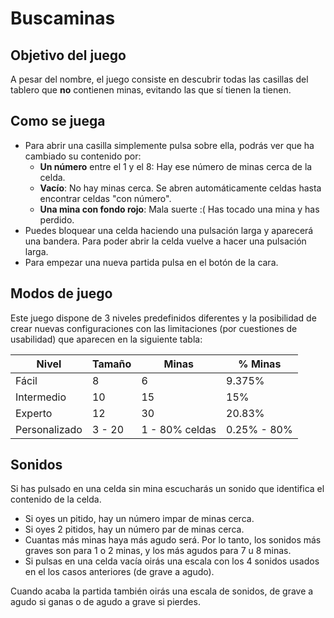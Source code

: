 # Buscaminas

## Objetivo del juego

A pesar del nombre, el juego consiste en descubrir todas las casillas del tablero que **no** contienen minas, evitando las que sí 
tienen la tienen.

## Como se juega

- Para abrir una casilla simplemente pulsa sobre ella, podrás ver que ha cambiado su contenido por:
  - **Un número** entre el 1 y el 8: Hay ese número de minas cerca de la celda. 
  - **Vacío**: No hay minas cerca. Se abren automáticamente celdas hasta encontrar celdas "con número".
  - **Una mina con fondo rojo**: Mala suerte :( Has tocado una mina y has perdido.
- Puedes bloquear una celda haciendo una pulsación larga y aparecerá una bandera. 
Para poder abrir la celda vuelve a hacer una pulsación larga.
- Para empezar una nueva partida pulsa en el botón de la cara.

## Modos de juego

Este juego dispone de 3 niveles predefinidos diferentes y la posibilidad de crear nuevas configuraciones con las limitaciones 
(por cuestiones de usabilidad) que aparecen en la siguiente tabla: 

| Nivel  | Tamaño | Minas | % Minas |
| --- |---|---|---|
|     Fácil     |    8   |       6        |    9.375%    |
|  Intermedio   |   10   |       15       |     15%     |
|    Experto    |   12   |       30       |   20.83%    |
| Personalizado | 3 - 20 | 1 - 80% celdas | 0.25% - 80% |

## Sonidos
Si has pulsado en una celda sin mina escucharás un sonido que identifica el contenido de la celda.
- Si oyes un pitido, hay un número impar de minas cerca.
- Si oyes 2 pitidos, hay un número par de minas cerca.
- Cuantas más minas haya más agudo será. Por lo tanto, los sonidos más graves son para 1 o 2 minas, y los más agudos para 7 u 8 minas.
- Si pulsas en una celda vacía oirás una escala con los 4 sonidos usados en el los casos anteriores (de grave a agudo).

Cuando acaba la partida también oirás una escala de sonidos, de grave a agudo si ganas o de agudo a grave si pierdes.
